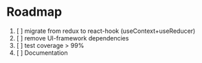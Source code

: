 # Roadmap

1. [ ] migrate from redux to react-hook (useContext+useReducer)
2. [ ] remove UI-framework  dependencies
3. [ ] test coverage > 99%
4. [ ] Documentation